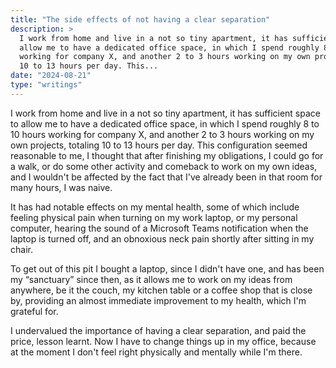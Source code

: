 ```yaml
---
title: "The side effects of not having a clear separation"
description: >
  I work from home and live in a not so tiny apartment, it has sufficient space to
  allow me to have a dedicated office space, in which I spend roughly 8 to 10 hours
  working for company X, and another 2 to 3 hours working on my own projects, totaling
  10 to 13 hours per day. This...
date: "2024-08-21"
type: "writings"
---
```


I work from home and live in a not so tiny apartment, it has sufficient space to
allow me to have a dedicated office space, in which I spend roughly 8 to 10 hours
working for company X, and another 2 to 3 hours working on my own projects, totaling
10 to 13 hours per day. This configuration seemed reasonable to me, I thought that
after finishing my obligations, I could go for a walk, or do some other activity
and comeback to work on my own ideas, and I wouldn't be affected by the fact that
I've already been in that room for many hours, I was naive.

It has had notable effects on my mental health, some of which include feeling
physical pain when turning on my work laptop, or my personal computer, hearing the
sound of a Microsoft Teams notification when the laptop is turned off, and an
obnoxious neck pain shortly after sitting in my chair.

To get out of this pit I bought a laptop, since I didn't have one, and has been my
“sanctuary” since then, as it allows me to work on my ideas from anywhere, be it
the couch, my kitchen table or a coffee shop that is close by, providing an almost
immediate improvement to my health, which I'm grateful for.

I undervalued the importance of having a clear separation, and paid the price, lesson learnt.
Now I have to change things up in my office, because at the moment I don't feel
right physically and mentally while I'm there.
